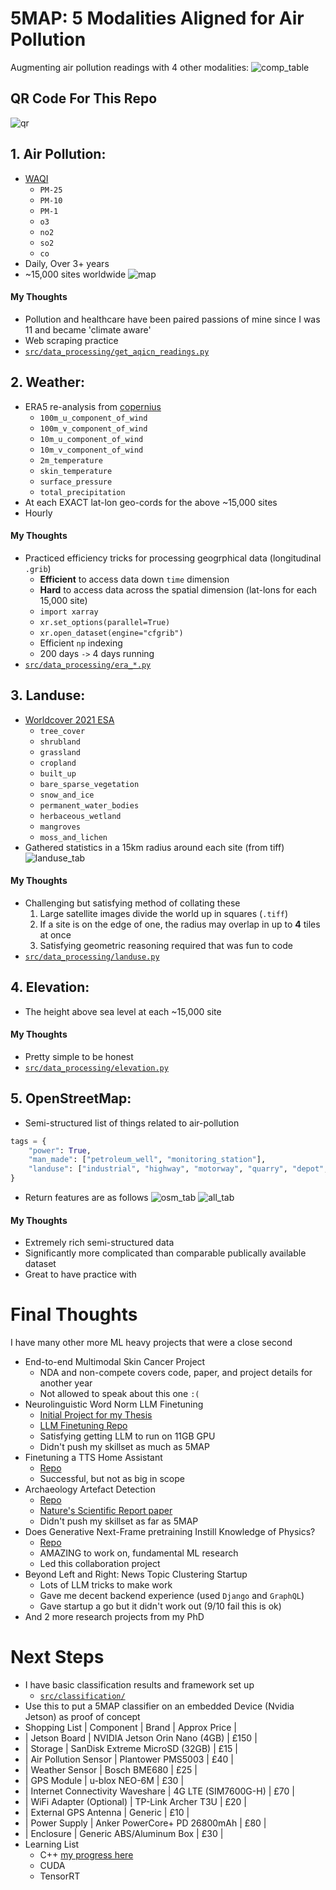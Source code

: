 # 5MAP: 5 Modalities Aligned for Air Pollution
Augmenting air pollution readings with 4 other modalities:
![comp_table](figs/5map_vs_others.png)

## QR Code For This Repo
![qr](figs/qr.png)

## **1. Air Pollution:** 
- [WAQI](https://waqi.info/)
    * `PM-25`
    * `PM-10`
    * `PM-1`
    * `o3`
    * `no2`
    * `so2`
    * `co`
- Daily, Over 3+ years
- ~15,000 sites worldwide
![map](figs/world_map.png)
#### My Thoughts
- Pollution and healthcare have been paired passions of mine since I was 11 and became 'climate aware' 
- Web scraping practice
- [`src/data_processing/get_aqicn_readings.py`](src/data_processing/get_aqicn_readings.py)
 

## **2. Weather:**
- ERA5 re-analysis from [copernius](https://pypi.org/project/cdsapi/)
    * `100m_u_component_of_wind`
    * `100m_v_component_of_wind`
    * `10m_u_component_of_wind`
    * `10m_v_component_of_wind`
    * `2m_temperature`
    * `skin_temperature`
    * `surface_pressure`
    * `total_precipitation`
- At each EXACT lat-lon geo-cords for the above ~15,000 sites
- Hourly
####  My Thoughts
- Practiced efficiency tricks for processing geogrphical data (longitudinal `.grib`)
    - **Efficient** to access data down `time` dimension
    - **Hard** to access data across the spatial dimension (lat-lons for each 15,000 site)
    - `import xarray`
    - `xr.set_options(parallel=True)` 
    - `xr.open_dataset(engine="cfgrib")`
    - Efficient `np` indexing
    - 200 days `->` 4 days running
- [`src/data_processing/era_*.py`](src/data_processing/era5_process_final.py)


## **3. Landuse:** 
- [Worldcover 2021 ESA](https://worldcover2021.esa.int/download)
    * `tree_cover`
    * `shrubland`
    * `grassland`
    * `cropland`
    * `built_up`
    * `bare_sparse_vegetation`
    * `snow_and_ice`
    * `permanent_water_bodies`
    * `herbaceous_wetland`
    * `mangroves`
    * `moss_and_lichen`
- Gathered statistics in a 15km radius around each site (from tiff)
![landuse_tab](figs/landuse_tab.png)
#### My Thoughts
- Challenging but satisfying method of collating these
    1. Large satellite images divide the world up in squares (`.tiff`)
    2. If a site is on the edge of one, the radius may overlap in up to **4** tiles at once
    3. Satisfying geometric reasoning required that was fun to code
- [`src/data_processing/landuse.py`](src/data_processing/landuse.py)


## **4. Elevation:**
- The height above sea level at each ~15,000 site
#### My Thoughts
- Pretty simple to be honest
- [`src/data_processing/elevation.py`](src/data_processing/elevation.py)


## **5. OpenStreetMap:**
- Semi-structured list of things related to air-pollution
```python
tags = {
    "power": True,
    "man_made": ["petroleum_well", "monitoring_station"],
    "landuse": ["industrial", "highway", "motorway", "quarry", "depot", "farm"],
}
```
- Return features are as follows
![osm_tab](figs/osm_table.png)
![all_tab](figs/all_tab.png)
#### My Thoughts
- Extremely rich semi-structured data
- Significantly more complicated than comparable publically available dataset
- Great to have practice with

# Final Thoughts
I have many other more ML heavy projects that were a close second
- End-to-end Multimodal Skin Cancer Project
    * NDA and non-compete covers code, paper, and project details for another year
    * Not allowed to speak about this one `:(`
- Neurolinguistic Word Norm LLM Finetuning
    * [Initial Project for my Thesis](https://github.com/Jumperkables/a_vs_c)
    * [LLM Finetuning Repo](https://github.com/Jumperkables/llm_wordnorms)
    * Satisfying getting LLM to run on 11GB GPU
    * Didn't push my skillset as much as 5MAP
- Finetuning a TTS Home Assistant
    * [Repo](https://github.com/Jumperkables/sigmarvis)
    * Successful, but not as big in scope
- Archaeology Artefact Detection
    * [Repo](https://github.com/Jumperkables/archaeology_classifier)
    * [Nature's Scientific Report paper](https://www.nature.com/articles/s41598-022-15965-2)
    * Didn't push my skillset as far as 5MAP
- Does Generative Next-Frame pretraining Instill Knowledge of Physics?
    * [Repo](https://github.com/Visual-modelling)
    * AMAZING to work on, fundamental ML research
    * Led this collaboration project
- Beyond Left and Right: News Topic Clustering Startup
    * Lots of LLM tricks to make work
    * Gave me decent backend experience (used `Django` and `GraphQL`)
    * Gave startup a go but it didn't work out (9/10 fail this is ok)
- And 2 more research projects from my PhD


# Next Steps
- I have basic classification results and framework set up
    * [`src/classification/`](src/classification/)
- Use this to put a 5MAP classifier on an embedded Device (Nvidia Jetson) as proof of concept
- Shopping List
| Component | Brand | Approx Price |
- | Jetson Board | NVIDIA Jetson Orin Nano (4GB) | £150 |
- | Storage | SanDisk Extreme MicroSD (32GB) | £15 |
- | Air Pollution Sensor | Plantower PMS5003 | £40 |
- | Weather Sensor | Bosch BME680 | £25 |
- | GPS Module | u-blox NEO-6M | £30 |
- | Internet Connectivity	Waveshare | 4G LTE (SIM7600G-H) | £70 |
- | WiFi Adapter (Optional) | TP-Link Archer T3U | £20 |
- | External GPS Antenna | Generic | £10 |
- | Power Supply | Anker PowerCore+ PD 26800mAh | £80 |
- | Enclosure | Generic ABS/Aluminum Box | £30 |
- Learning List
    * C++ [my progress here](https://github.com/Jumperkables/learning/tree/main/c%2B%2B)
    * CUDA
    * TensorRT